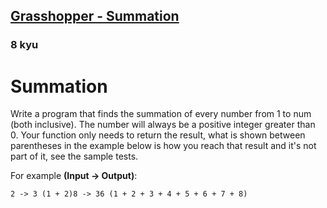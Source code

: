 <h2><a href=https://www.codewars.com/kata/55d24f55d7dd296eb9000030/train/csharp target="_blank">Grasshopper - Summation</a></h2><h3>8 kyu</h3><h1 id="summation">Summation</h1><p>Write a program that finds the summation of every number from 1 to num (both inclusive). The number will always be a positive integer greater than 0. Your function only needs to return the result, what is shown between parentheses in the example below is how you reach that result and it's not part of it, see the sample tests.</p><p>For example <strong>(Input -&gt; Output)</strong>:</p><pre><code>2 -&gt; 3 (1 + 2)8 -&gt; 36 (1 + 2 + 3 + 4 + 5 + 6 + 7 + 8)</code></pre>